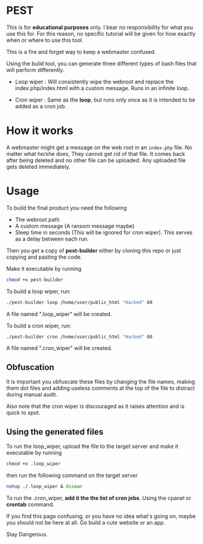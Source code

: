 # PEST

This is for **educational purposes** only. I bear no responsibility for what you use this for. For this reason, no specific tutorial will be given for how exactly when or where to use this tool.

This is a fire and forget way to keep a webmaster confused.

Using the build tool, you can generate three different types of bash files that will perform differently.

- Loop wiper : Will consistently wipe the webroot and replace the index.php/index.html with a custom message. Runs in an infinite loop.

- Cron wiper : Same as the **loop**, but runs only once as it is intended to be added as a cron job.

# How it works

A webmaster might get a message on the web root in an `index.php` file. No matter what he/she does, They cannot get rid of that file. It comes back after being deleted and no other file can be uploaded. Any uploaded file gets deleted immediately.

# Usage

To build the final product you need the following

- The webroot path
- A custom message (A ransom message maybe)
- Sleep time in seconds (This will be ignored for cron wiper). This serves as a delay between each run.

Then you get a copy of **pest-builder** either by cloning this repo or just copying and pasting the code.

Make it executable by running

```bash
chmod +x pest-builder
```

To build a loop wiper, run:

```bash
./pest-builder loop /home/user/public_html "Hacked" 60
```

A file named ".loop_wiper" will be created.


To build a cron wiper, run:

```bash
./pest-builder cron /home/user/public_html "Hacked" 60
```

A file named ".cron_wiper" will be created.

## Obfuscation
It is important you obfuscate these files by changing the file names, making them dot files and adding useless comments at the top of the file to distract during manual audit.

Also note that the cron wiper is discouraged as it raises attention and is quick to spot.

## Using the generated files
To run the loop_wiper, upload the file to the target server and make it executable by running  

```bash
chmod +x .loop_wiper
```

then run the following command on the target server

```bash
nohup ./.loop_wiper & disown
```

To run the .cron_wiper, **add it the the list of cron jobs**. Using the cpanel or **crontab** command.


If you find this page confusing, or you have no idea what's going on, maybe you should not be here at all. Go build a cute website or an app.


Stay Dangerous.
